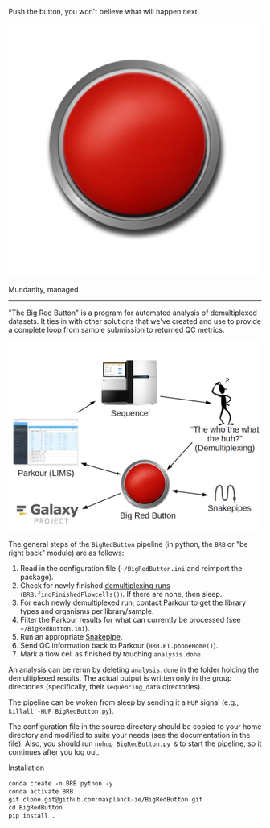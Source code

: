 Push the button, you won't believe what will happen next.

![The button, it will be pushed](button.png)

Mundanity, managed

---

"The Big Red Button" is a program for automated analysis of demultiplexed datasets. It ties in with other solutions that we've created and use to provide a complete loop from sample submission to returned QC metrics.

![The Big Red Button ecosystem](ecosystem.png)

The general steps of the `BigRedButton` pipeline (in python, the `BRB` or "be right back" module) are as follows:

1. Read in the configuration file (`~/BigRedButton.ini` and reimport the package).
2. Check for newly finished [demultiplexing runs](https://github.com/maxplanck-ie/TheWhoTheWhatTheHuh) (`BRB.findFinishedFlowcells()`). If there are none, then sleep.
3. For each newly demultiplexed run, contact Parkour to get the library types and organisms per library/sample.
4. Filter the Parkour results for what can currently be processed (see `~/BigRedButton.ini`).
5. Run an appropriate [Snakepipe](https://github.com/maxplanck-ie/snakepipes).
6. Send QC information back to Parkour (`BRB.ET.phoneHome()`).
7. Mark a flow cell as finished by touching `analysis.done`.

An analysis can be rerun by deleting `analysis.done` in the folder holding the demultiplexed results. The actual output is written only in the group directories (specifically, their `sequencing_data` directories).

The pipeline can be woken from sleep by sending it a `HUP` signal (e.g., `killall -HUP BigRedButton.py`).

The configuration file in the source directory should be copied to your home directory and modified to suite your needs (see the documentation in the file). Also, you should run `nohup BigRedButton.py &` to start the pipeline, so it continues after you log out.

Installation

```
conda create -n BRB python -y
conda activate BRB
git clone git@github.com:maxplanck-ie/BigRedButton.git
cd BigRedButton
pip install .
```